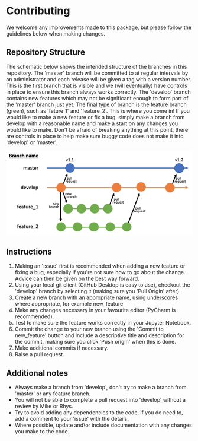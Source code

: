 # Contributing

We welcome any improvements made to this package, but please follow the guidelines below when making changes.

## Repository Structure

The schematic below shows the intended structure of the branches in this repository. The 'master' branch will be committed to at regular intervals by an administrator and each release will be given a tag with a version number. This is the first branch that is visible and we (will eventually) have controls in place to ensure this branch always works correctly. The 'develop' branch contains new features which may not be significant enough to form part of the 'master' branch just yet. The final type of branch is the feature branch (green), such as 'feture_1' and 'feature_2'. This is where you come in! If you would like to make a new feature or fix a bug, simply make a branch from develop with a reasonable name and make a start on any changes you would like to make. Don't be afraid of breaking anything at this point, there are controls in place to help make sure buggy code does not make it into 'develop' or 'master'.

![Repository structure](source/_static/branches.png)

## Instructions

1. Making an 'issue' first is recommended when adding a new feature or fixing a bug, especially if you're not sure how to go about the change. Advice can then be given on the best way forward.
2. Using your local git client (GitHub Desktop is easy to use), checkout the 'develop' branch by selecting it (making sure you 'Pull Origin' after).
3. Create a new branch with an appropriate name, using underscores where appropriate, for example new_feature
3. Make any changes necessary in your favourite editor (PyCharm is recommended).
4. Test to make sure the feature works correctly in your Jupyter Notebook.
5. Commit the change to your new branch using the 'Commit to new_feature' button and include a descriptive title and description for the commit, making sure you click 'Push origin' when this is done.
6. Make additional commits if necessary.
7. Raise a pull request.

## Additional notes

- Always make a branch from 'develop', don't try to make a branch from 'master' or any feature branch.
- You will not be able to complete a pull request into 'develop' without a review by Mike or Rhys.
- Try to avoid adding any dependencies to the code, if you do need to, add a comment to your 'issue' with the details.
- Where possible, update and\or include documentation with any changes you make to the code.